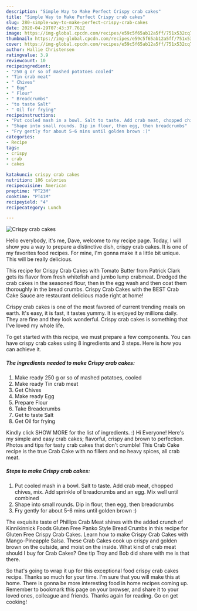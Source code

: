 ```yaml
---
description: "Simple Way to Make Perfect Crispy crab cakes"
title: "Simple Way to Make Perfect Crispy crab cakes"
slug: 280-simple-way-to-make-perfect-crispy-crab-cakes
date: 2020-04-29T07:43:37.761Z
image: https://img-global.cpcdn.com/recipes/e59c5f65ab12a5ff/751x532cq70/crispy-crab-cakes-recipe-main-photo.jpg
thumbnail: https://img-global.cpcdn.com/recipes/e59c5f65ab12a5ff/751x532cq70/crispy-crab-cakes-recipe-main-photo.jpg
cover: https://img-global.cpcdn.com/recipes/e59c5f65ab12a5ff/751x532cq70/crispy-crab-cakes-recipe-main-photo.jpg
author: Hallie Christensen
ratingvalue: 3.9
reviewcount: 10
recipeingredient:
- "250 g or so of mashed potatoes cooled"
- "Tin crab meat"
- " Chives"
- " Egg"
- " Flour"
- " Breadcrumbs"
- "to taste Salt"
- " Oil for frying"
recipeinstructions:
- "Put cooled mash in a bowl. Salt to taste. Add crab meat, chopped chives, mix. Add sprinkle of breadcrumbs and an egg. Mix well until combined"
- "Shape into small rounds. Dip in flour, then egg, then breadcrumbs"
- "Fry gently for about 5-6 mins until golden brown :)"
categories:
- Recipe
tags:
- crispy
- crab
- cakes

katakunci: crispy crab cakes 
nutrition: 106 calories
recipecuisine: American
preptime: "PT23M"
cooktime: "PT41M"
recipeyield: "4"
recipecategory: Lunch

---
```



![Crispy crab cakes](https://img-global.cpcdn.com/recipes/e59c5f65ab12a5ff/751x532cq70/crispy-crab-cakes-recipe-main-photo.jpg)

Hello everybody, it's me, Dave, welcome to my recipe page. Today, I will show you a way to prepare a distinctive dish, crispy crab cakes. It is one of my favorites food recipes. For mine, I'm gonna make it a little bit unique. This will be really delicious.

This recipe for Crispy Crab Cakes with Tomato Butter from Patrick Clark gets its flavor from fresh whitefish and jumbo lump crabmeat. Dredged the crab cakes in the seasoned flour, then in the egg wash and then coat them thoroughly in the bread crumbs. Crispy Crab Cakes with the BEST Crab Cake Sauce are restaurant delicious made right at home!

Crispy crab cakes is one of the most favored of current trending meals on earth. It's easy, it is fast, it tastes yummy. It is enjoyed by millions daily. They are fine and they look wonderful. Crispy crab cakes is something that I've loved my whole life.


To get started with this recipe, we must prepare a few components. You can have crispy crab cakes using 8 ingredients and 3 steps. Here is how you can achieve it.

<!--inarticleads1-->

##### The ingredients needed to make Crispy crab cakes:

1. Make ready 250 g or so of mashed potatoes, cooled
1. Make ready Tin crab meat
1. Get  Chives
1. Make ready  Egg
1. Prepare  Flour
1. Take  Breadcrumbs
1. Get to taste Salt
1. Get  Oil for frying


Kindly click SHOW MORE for the list of ingredients. :) Hi Everyone! Here&#39;s my simple and easy crab cakes; flavorful, crispy and brown to perfection. Photos and tips for tasty crab cakes that don&#39;t crumble! This Crab Cake recipe is the true Crab Cake with no fillers and no heavy spices, all crab meat. 

<!--inarticleads2-->

##### Steps to make Crispy crab cakes:

1. Put cooled mash in a bowl. Salt to taste. Add crab meat, chopped chives, mix. Add sprinkle of breadcrumbs and an egg. Mix well until combined
1. Shape into small rounds. Dip in flour, then egg, then breadcrumbs
1. Fry gently for about 5-6 mins until golden brown :)


The exquisite taste of Phillips Crab Meat shines with the added crunch of Kinnikinnick Foods Gluten Free Panko Style Bread Crumbs in this recipe for Gluten Free Crispy Crab Cakes. Learn how to make Crispy Crab Cakes with Mango-Pineapple Salsa. These Crab Cakes cook up crispy and golden brown on the outside, and moist on the inside. What kind of crab meat should I buy for Crab Cakes? One tip Troy and Bob did share with me is that there. 

So that's going to wrap it up for this exceptional food crispy crab cakes recipe. Thanks so much for your time. I'm sure that you will make this at home. There is gonna be more interesting food in home recipes coming up. Remember to bookmark this page on your browser, and share it to your loved ones, colleague and friends. Thanks again for reading. Go on get cooking!

